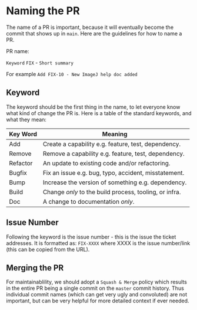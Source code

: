 # Naming the PR

The name of a PR is important, because it will eventually become the commit that shows up in `main`. Here are the guidelines for how to name a PR.

PR name:

`Keyword` `FIX` - `Short summary`

For example `Add FIX-10 - New ImageJ help doc added`

## Keyword

The keyword should be the first thing in the name, to let everyone know what kind of change the PR is. Here is a table of the standard keywords, and what they mean:

Key Word | Meaning
--- | --
Add | Create a capability e.g. feature, test, dependency.
Remove | Remove a capability e.g. feature, test, dependency.
Refactor | An update to existing code and/or refactoring.
Bugfix | Fix an issue e.g. bug, typo, accident, misstatement.
Bump | Increase the version of something e.g. dependency.
Build | Change *only* to the build process, tooling, or infra.
Doc | A change to documentation *only*.

## Issue Number

Following the keyword is the issue number - this is the issue the ticket addresses. It is formatted as: `FIX-XXXX` where XXXX is the issue number/link (this can be copied from the URL).

## Merging the PR

For maintainablility, we should adopt a `Squash & Merge` policy which results in the entire PR being a single commit on the `master` commit history.
Thus individual commit names (which can get very ugly and convoluted) are not important, but can be very helpful for more detailed context if ever needed.
